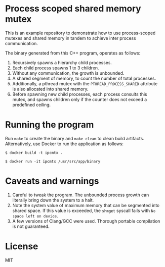 # Process scoped shared memory mutex

This is an example repository to demonstrate how to use process-scoped mutexes and shared memory in tandem to achieve inter process communication.

The binary generated from this C++ program, operates as follows:
1. Recursively spawns a hierarchy child processes. 
2. Each child process spawns 1 to 3 children.
3. Without any communication, the growth is unbounded. 
4. A shared segment of memory, to count the number of total processes.
5. Additionally, a pthread mutex with the `PTHREAD_PROCESS_SHARED` attribute is also allocated into shared memory.
6. Before spawning new child processes, each process consults this mutex, and spawns children only if the counter does not 
exceed a predefined ceiling.

# Running the program
Run `make` to create the binary and `make clean` to clean build artifacts. Alternatively,
use Docker to run the application as follows:
```
$ docker build -t ipcmtx .

$ docker run -it ipcmtx /usr/src/app/binary
```


# Caveats and warnings
1. Careful to tweak the program. The unbounded process growth can literally bring down the system to a halt.
2. Note the system value of maximum memory that can be segmented into shared space. If this value is exceeded, the `shmget` syscall fails with
`No space left on device`.
3. A few versions of Clang/GCC were used. Thorough portable compilation is not guaranteed.

# License 
MIT
